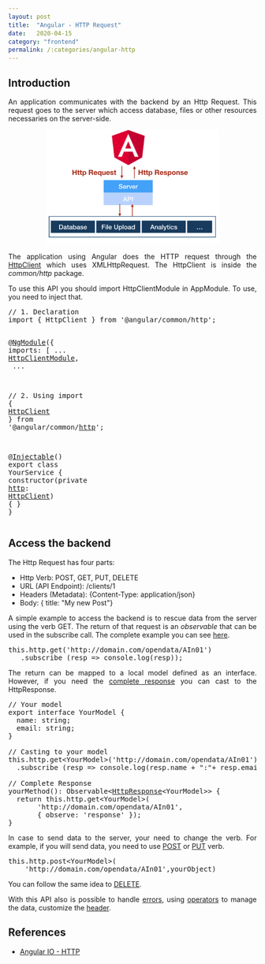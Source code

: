 ```yaml
---
layout: post
title:  "Angular - HTTP Request"
date:   2020-04-15
category: "frontend"
permalink: /:categories/angular-http
---
```


<h2>Introduction</h2>
<p style="text-align: justify;">An application communicates with the backend by an Http Request. This request goes to the server which access database, files or other resources necessaries on the server-side.</p>

<center>
<img class="  wp-image-1161 aligncenter" src="/img/angular/angularhttp.png" alt="angularhttp" width="352" height="232" />
<br>
</center>

<p style="text-align: justify;">The application using Angular does the HTTP request through the <a href="https://angular.io/guide/http">HttpClient</a> which uses XMLHttpRequest. The HttpClient is inside the <em>common/http</em> package.</p>

<p style="text-align: justify;">To use this API you should import <span style="color: var(--color-text);">HttpClientModule in AppModule. To use, you need to inject that.</span></p>
<div>
<pre>// 1. Declaration
import { HttpClient } from '@angular/common/http';

<span class="lit">@</span><a class="code-anchor" href="https://angular.io/api/core/NgModule"><span class="lit">NgModule</span></a><span class="pun">({</span><span class="pln">
  imports</span><span class="pun">:</span> <span class="pun">[</span>
    ...
    <a class="code-anchor" href="https://angular.io/api/common/http/HttpClientModule"><span class="typ">HttpClientModule</span></a><span class="pun">,
</span>    ...


// 2. Using
<span class="kwd">import</span> <span class="pun">{</span> <a class="code-anchor" href="https://angular.io/api/common/http/HttpClient"><span class="typ">HttpClient</span></a> <span class="pun">}</span> <span class="kwd">from</span> <span class="str">'@angular/common/</span><a class="code-anchor" href="https://angular.io/api/common/http"><span class="str">http</span></a><span class="str">'</span><span class="pun">;</span>

<span class="lit">@</span><a class="code-anchor" href="https://angular.io/api/core/Injectable"><span class="lit">Injectable</span></a><span class="pun">()</span>
<span class="kwd">export</span> <span class="kwd">class</span> <span class="typ">YourService</span> <span class="pun">{</span>
  <span class="kwd">constructor</span><span class="pun">(</span><span class="kwd">private</span> <a class="code-anchor" href="https://angular.io/api/common/http"><span class="pln">http</span></a><span class="pun">:</span> <a class="code-anchor" href="https://angular.io/api/common/http/HttpClient"><span class="typ">HttpClient</span></a><span class="pun">)</span> <span class="pun">{</span> <span class="pun">}</span>
<span class="pun">}</span></pre>
</div>

<h2>Access the backend</h2>
The Http Request has four parts:
<ul>
	<li>Http Verb: POST, GET, PUT, DELETE</li>
	<li>URL (API Endpoint): /clients/1</li>
	<li>Headers (Metadata): {Content-Type: application/json}</li>
	<li>Body: { title: "My new Post"}</li>
</ul>

<p style="text-align: justify;">A simple example to access the backend is to rescue data from the server using the verb GET. The return of that request is an <em>observable</em> that can be used in the subscribe call. The complete example you can see <a href="https://github.com/fabiana2611/br-prev-analisys/blob/master/src/app/core/http/open-data-br.service.ts">here</a>.</p>

<div>
<pre>this.http.get('http://domain.com/opendata/AIn01')
   .subscribe (resp => console.log(resp));</pre>
</div>

<p style="text-align: justify;">The return can be mapped to a local model defined as an interface. However, if you need the <a href="https://angular.io/guide/http#reading-the-full-response">complete response</a> you can cast to the HttpResponse.</p>

<pre><span class="kwd">// Your model
export</span> <span class="kwd">interface</span> <span class="typ">YourModel</span> <span class="pun">{</span><span class="pln">
  name</span><span class="pun">:</span> <span class="kwd">string</span><span class="pun">;</span><span class="pln">
  email</span><span class="pun">:</span> <span class="kwd">string</span><span class="pun">;</span>
<span class="pun">}

// Casting to your model
this.http.get<<span class="typ">YourModel</span>>('http://domain.com/opendata/AIn01')
  .subscribe (resp => console.log(resp.name + ":"+ resp.email));

// Complete Response
<span class="pln">yourMethod</span>(): <span class="typ">Observable</span><<a class="code-anchor" href="https://angular.io/api/common/http/HttpResponse"><span class="typ">HttpResponse</span></a><<span class="typ">YourModel</span>>> {
<span class="kwd">  return</span> <span class="kwd">this</span>.<span class="pln">http</span>.<span class="kwd">get</span><<span class="typ">YourModel</span>>(
<span class="kwd">       'http://domain.com/opendata/AIn01'</span>,
       {<span class="pln"> observe</span>: <span class="str">'response'</span> });
}
</span></pre>

<p style="text-align: justify;">In case to send data to the server, your need to change the verb. For example, if you will send data, you need to use <a href="https://angular.io/guide/http#making-a-post-request">POST</a> or <a href="https://angular.io/guide/http#making-a-put-request">PUT</a> verb.</p>

<pre><span class="kwd">this</span><span class="pun">.</span><span class="pln">http</span><span class="pun">.</span><span class="pln">post</span><span class="pun"><</span><span class="typ">YourModel</span><span class="pun">>(
    'http://domain.com/opendata/AIn01'</span><span class="pun">,</span><span class="pln">yourObject</span><span class="pun">)</span></pre>
You can follow the same idea to <a href="https://angular.io/guide/http#making-a-delete-request">DELETE</a>.

<p style="text-align: justify;">With this API also is possible to handle <a href="https://angular.io/guide/http#error-handling">errors</a>, using <a href="https://angular.io/guide/http#observables-and-operators">operators</a> to manage the data, customize the <a href="https://angular.io/guide/http#http-headers">header</a>.</p>

<h2>References</h2>
<ul>
	<li><a href="https://angular.io/guide/http" >Angular IO - HTTP</a></li>
</ul>

